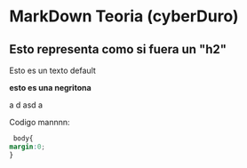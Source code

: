 # MarkDown Teoria (cyberDuro)

## Esto representa como si fuera un "h2"
Esto es un texto default

**esto es una negritona**


a
d
asd
a


Codigo mannnn:



```css
 body{
margin:0;
}
```
